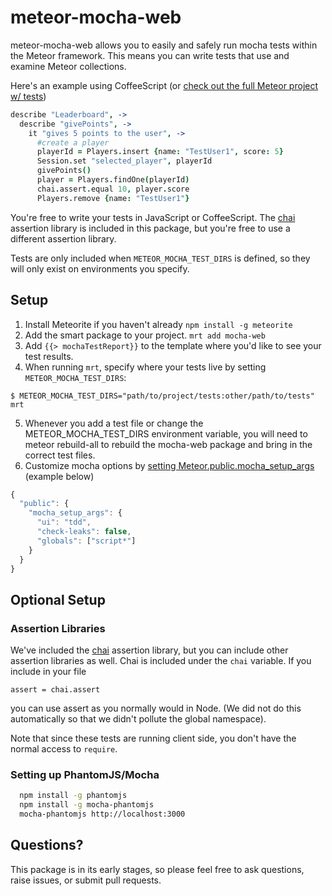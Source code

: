 # meteor-mocha-web

meteor-mocha-web allows you to easily and safely run mocha tests within the Meteor framework.  This means you can write tests that use and examine Meteor collections.

Here's an example using CoffeeScript (or [check out the full Meteor project w/ tests](https://github.com/mad-eye/leaderboard-mocha))

```coffeescript
describe "Leaderboard", ->
  describe "givePoints", ->
    it "gives 5 points to the user", ->
      #create a player
      playerId = Players.insert {name: "TestUser1", score: 5}
      Session.set "selected_player", playerId
      givePoints()
      player = Players.findOne(playerId)
      chai.assert.equal 10, player.score
      Players.remove {name: "TestUser1"}
```
You're free to write your tests in JavaScript or CoffeeScript.  The [chai](http://chaijs.com/) assertion library is included in this package, but you're free to use a different assertion library.

Tests are only included when `METEOR_MOCHA_TEST_DIRS` is defined, so they will only exist on environments you specify.

## Setup

1. Install Meteorite if you haven't already `npm install -g meteorite`
2. Add the smart package to your project. `mrt add mocha-web`
3. Add `{{> mochaTestReport}}` to the template where you'd like to see your test results.
4. When running `mrt`, specify where your tests live by setting `METEOR_MOCHA_TEST_DIRS`:
```
$ METEOR_MOCHA_TEST_DIRS="path/to/project/tests:other/path/to/tests" mrt
```
5. Whenever you add a test file or change the METEOR_MOCHA_TEST_DIRS environment variable, you will need to meteor rebuild-all to rebuild the mocha-web package and bring in the correct test files.
6. Customize mocha options by [setting Meteor.public.mocha_setup_args](http://docs.meteor.com/#meteor_settings) (example below)


```javascript
{
  "public": {
    "mocha_setup_args": {
      "ui": "tdd",
      "check-leaks": false,
      "globals": ["script*"]
    }
  }
}
```

## Optional Setup

### Assertion Libraries
We've included the [chai](http://chaijs.com/) assertion library, but you can include other assertion libraries as
well.  Chai is included under the `chai` variable.  If you include in your file

    assert = chai.assert
    
you can use assert as you normally would in Node.  (We did not do this automatically so that we didn't pollute the global namespace).

Note that since these tests are running client side, you don't have the normal access to `require`.


### Setting up PhantomJS/Mocha 

```bash
  npm install -g phantomjs
  npm install -g mocha-phantomjs
  mocha-phantomjs http://localhost:3000
```

## Questions?
This package is in its early stages, so please feel free to ask questions, raise issues, or submit pull requests.

